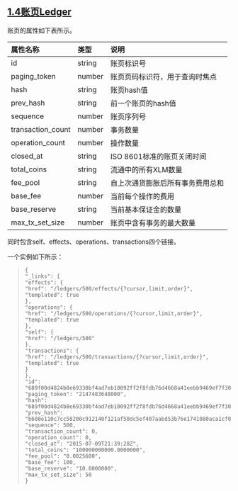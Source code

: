 ## [1.4账页Ledger](https://www.gitbook.com/book/wilsonhua/nbile-api/edit#)

账页的属性如下表所示。

| **属性名称** | **类型** | **说明** |
| :--- | :--- | :--- |
| id | string | 账页标识号 |
| paging\_token | number | 账页页码标识符，用于查询时焦点 |
| hash | string | 账页hash值 |
| prev\_hash | string | 前一个账页的hash值 |
| sequence | number | 账页序列号 |
| transaction\_count | number | 事务数量 |
| operation\_count | number | 操作数量 |
| closed\_at | string | ISO 8601标准的账页关闭时间 |
| total\_coins | string | 流通中的所有XLM数量 |
| fee\_pool | string | 自上次通货膨胀后所有事务费用总和 |
| base\_fee | number | 当前每个操作的费用 |
| base\_reserve | string | 当前基本保证金的数量 |
| max\_tx\_set\_size | number | 账页中含有事务的最大数量 |

同时包含self、effects、operations、transactions四个链接。

一个实例如下所示：

> ```
> {
> "_links": {
> "effects": {
> "href": "/ledgers/500/effects/{?cursor,limit,order}",
> "templated": true
> },
> "operations": {
> "href": "/ledgers/500/operations/{?cursor,limit,order}",
> "templated": true
> },
> "self": {
> "href": "/ledgers/500"
> },
> "transactions": {
> "href": "/ledgers/500/transactions/{?cursor,limit,order}",
> "templated": true
> }
> },
> "id": "689f00d4824b8e69330bf4ad7eb10092ff2f8fdb76d4668a41eebb9469ef7f30",
> "paging_token": "2147483648000",
> "hash": "689f00d4824b8e69330bf4ad7eb10092ff2f8fdb76d4668a41eebb9469ef7f30",
> "prev_hash": "b608e110c7cc58200c912140f121af50dc5ef407aabd53b76e1741080aca1cf0",
> "sequence": 500,
> "transaction_count": 0,
> "operation_count": 0,
> "closed_at": "2015-07-09T21:39:28Z",
> "total_coins": "100000000000.0000000",
> "fee_pool": "0.0025600",
> "base_fee": 100,
> "base_reserve": "10.0000000",
> "max_tx_set_size": 50
> }
> ```



